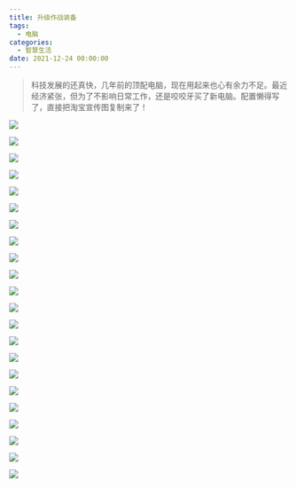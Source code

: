 ```yaml
---
title: 升级作战装备
tags:
  - 电脑
categories:
  - 智慧生活
date: 2021-12-24 00:00:00
---
```


> 科技发展的还真快，几年前的顶配电脑，现在用起来也心有余力不足。最近经济紧张，但为了不影响日常工作，还是咬咬牙买了新电脑。配置懒得写了，直接把淘宝宣传图复制来了！

<!-- more -->

![](https://cdn.dusays.com/2021/12/416-1.jpg)

![](https://cdn.dusays.com/2021/12/416-2.jpg)

![](https://cdn.dusays.com/2021/12/416-3.jpg)

![](https://cdn.dusays.com/2021/12/416-4.jpg)

![](https://cdn.dusays.com/2021/12/416-5.jpg)

![](https://cdn.dusays.com/2021/12/416-6.jpg)

![](https://cdn.dusays.com/2021/12/416-7.jpg)

![](https://cdn.dusays.com/2021/12/416-8.jpg)

![](https://cdn.dusays.com/2021/12/416-9.jpg)

![](https://cdn.dusays.com/2021/12/416-10.jpg)

![](https://cdn.dusays.com/2021/12/416-11.jpg)

![](https://cdn.dusays.com/2021/12/416-12.jpg)

![](https://cdn.dusays.com/2021/12/416-13.jpg)

![](https://cdn.dusays.com/2021/12/416-14.jpg)

![](https://cdn.dusays.com/2021/12/416-15.jpg)

![](https://cdn.dusays.com/2021/12/416-16.jpg)

![](https://cdn.dusays.com/2021/12/416-17.jpg)

![](https://cdn.dusays.com/2021/12/416-18.jpg)

![](https://cdn.dusays.com/2021/12/416-19.jpg)

![](https://cdn.dusays.com/2021/12/416-20.jpg)

![](https://cdn.dusays.com/2021/12/416-21.jpg)

![](https://cdn.dusays.com/2021/12/416-22.jpg)
